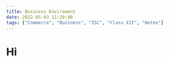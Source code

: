 ```yaml
---
title: Business Enviroment
date: 2022-05-03 11:20:00
tags: ["Commerce", "Business", "ISC", "Class XII", "Notes"]
---
```

# Hi
